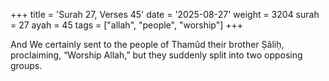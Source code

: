 +++
title = 'Surah 27, Verses 45'
date = '2025-08-27'
weight = 3204
surah = 27
ayah = 45
tags = ["allah", "people", "worship"]
+++

And We certainly sent to the people of Thamûd their brother Ṣâliḥ, proclaiming, “Worship Allah,” but they suddenly split into two opposing groups.